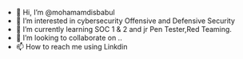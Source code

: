 - 👋 Hi, I’m @mohamamdisbabul
- 👀 I’m interested in cybersecurity Offensive and Defensive Security
- 🌱 I’m currently learning SOC 1 & 2 and jr Pen Tester,Red Teaming.
- 💞️ I’m looking to collaborate on ..
- 📫 How to reach me using Linkdin

<!---
mdisbabul/mdisbabul is a ✨ special ✨ repository because its `README.md` (this file) appears on your GitHub profile.
You can click the Preview link to take a look at your changes.
--->
